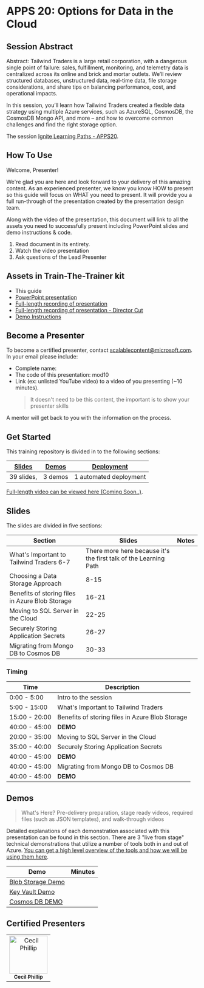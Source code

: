 # APPS 20: Options for Data in the Cloud

## Session Abstract

Abstract: Tailwind Traders is a large retail corporation, with a dangerous single point of failure: sales, fulfillment, monitoring, and telemetry data is centralized across its online and brick and mortar outlets. We’ll review structured databases, unstructured data,  real-time data, file storage considerations, and share tips on balancing performance, cost, and operational impacts.

In this session, you’ll learn how Tailwind Traders created a flexible data strategy using multiple Azure services, such as AzureSQL, CosmosDB, the CosmosDB Mongo API, and more – and how to overcome common challenges and find the right storage option.

The session [Ignite Learning Paths - APPS20](https://github.com/microsoft/ignite-learning-paths/tree/master/apps/apps10).

## How To Use

Welcome, Presenter! 

We're glad you are here and look forward to your delivery of this amazing content. As an experienced presenter, we know you know HOW to present so this guide will focus on WHAT you need to present. It will provide you a full run-through of the presentation created by the presentation design team. 

Along with the video of the presentation, this document will link to all the assets you need to successfully present including PowerPoint slides and demo instructions &
code.

1.  Read document in its entirety.
2.  Watch the video presentation
3.  Ask questions of the Lead Presenter


## Assets in Train-The-Trainer kit

- This guide
- [PowerPoint presentation]()
- [Full-length recording of presentation](https://web.microsoftstream.com/video/2d257bd5-a028-4a3b-81fe-3f45455eaffb)
- [Full-length recording of presentation - Director Cut](https://youtu.be/0kGGhoEB-48)
- [Demo Instructions](https://github.com/microsoft/ignite-learning-paths/tree/master/apps/apps30)
  

## Become a Presenter

To become a certified presenter, contact [scalablecontent@microsoft.com](mailto:scalablecontent@microsoft.com). In your email please include:

- Complete name:
- The code of this presentation: mod10
- Link (ex: unlisted YouTube video) to a video of you presenting (~10 minutes). 
  > It doesn't need to be this content, the important is to show your presenter skills

A mentor will get back to you with the information on the process.

## Get Started

This training repository is divided in to the following sections:

| [Slides](#slides) | [Demos](demos/demo-instructions.md) | [Deployment](deployment/readme.md) | 
|-------------------|---------------------------|--------------------------------------
| 39 slides, | 3 demos | 1 automated deployment

 [Full-length video can be viewed here (Coming Soon..)](https://coming.soon).

## Slides

The slides are divided in five sections:

 Section                    | Slides        | Notes
----------------------------|---------------|------
What's Important to Tailwind Traders   6-7   | There more here because it's the first talk of the Learning Path
Choosing a Data Storage Approach | 8-15   | 
Benefits of storing files in Azure Blob Storage | 16-21  | 
Moving to SQL Server in the Cloud    | 22-25  | 
Securely Storing Application Secrets | 26-27  | 
Migrating from Mongo DB to Cosmos DB | 30-33  | 


### Timing

| Time        | Description 
--------------|-------------
0:00 - 5:00   | Intro to the session 
5:00 - 15:00  | What's Important to Tailwind Traders
15:00 - 20:00 | Benefits of storing files in Azure Blob Storage
40:00 - 45:00 | **DEMO**
20:00 - 35:00 | Moving to SQL Server in the Cloud 
35:00 - 40:00 | Securely Storing Application Secrets
40:00 - 45:00 | **DEMO**
40:00 - 45:00 | Migrating from Mongo DB to Cosmos DB
40:00 - 45:00 | **DEMO**

## Demos

> What's Here? Pre-delivery preparation, stage ready videos, required files (such as JSON templates), and walk-through videos

Detailed explanations of each demonstration associated with this presentation can be found in this section. There are 3 "live from stage" technical demonstrations that utilize a number of tools both in and out of Azure. [You can get a high level overview of the tools and how we will be using them here](demos/demo-instructions.md).

| Demo 	                                    | Minutes 
--------------------------------------------|---------
|  [Blob Storage Demo]()|
|  [Key Vault Demo]()| 
|  [Cosmos DB DEMO]()| 



## Certified Presenters

<!-- ALL-CONTRIBUTORS-LIST:START - Do not remove or modify this section -->

<table>
<tr>
    <td align="center"><a href="http://cloud5mins.com/">
        <img src="https://avatars2.githubusercontent.com/u/350882?s=460&v=4" width="100px;" alt="Cecil Phillip"/><br />
        <sub><b>Cecil Phillip</b></sub></a><br />           
    </td>
</tr></table>

<!-- ALL-CONTRIBUTORS-LIST:END -->
